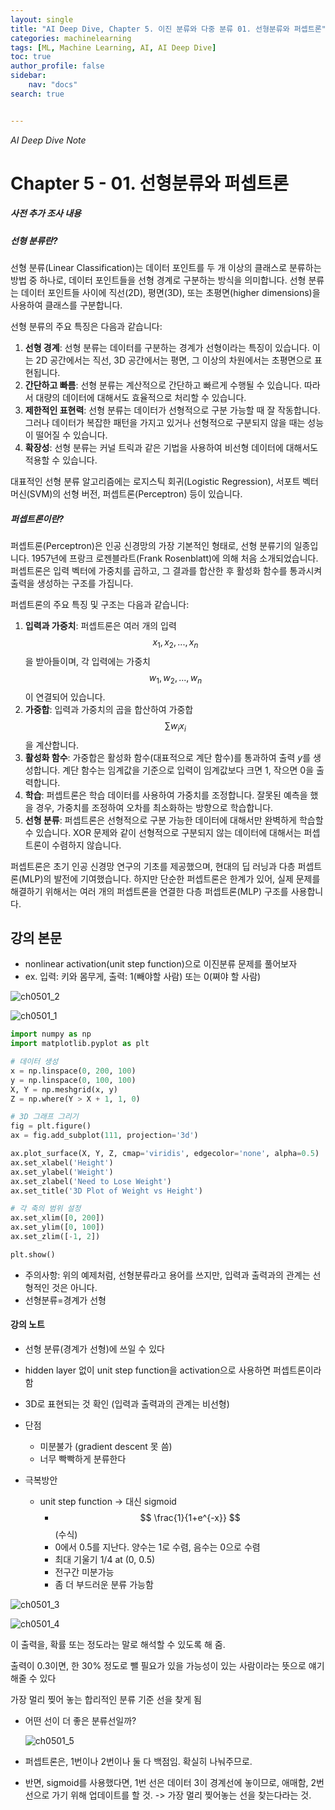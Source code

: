 ```yaml
---
layout: single
title: "AI Deep Dive, Chapter 5. 이진 분류와 다중 분류 01. 선형분류와 퍼셉트론"
categories: machinelearning
tags: [ML, Machine Learning, AI, AI Deep Dive]
toc: true
author_profile: false
sidebar:
    nav: "docs"
search: true


---
```


*AI Deep Dive Note*



# Chapter 5 - 01. 선형분류와 퍼셉트론



##### 사전 추가 조사 내용

##### 선형 분류란?

선형 분류(Linear Classification)는 데이터 포인트를 두 개 이상의 클래스로 분류하는 방법 중 하나로, 데이터 포인트들을 선형 경계로 구분하는 방식을 의미합니다. 선형 분류는 데이터 포인트들 사이에 직선(2D), 평면(3D), 또는 초평면(higher dimensions)을 사용하여 클래스를 구분합니다.

선형 분류의 주요 특징은 다음과 같습니다:

1. **선형 경계**: 선형 분류는 데이터를 구분하는 경계가 선형이라는 특징이 있습니다. 이는 2D 공간에서는 직선, 3D 공간에서는 평면, 그 이상의 차원에서는 초평면으로 표현됩니다.
2. **간단하고 빠름**: 선형 분류는 계산적으로 간단하고 빠르게 수행될 수 있습니다. 따라서 대량의 데이터에 대해서도 효율적으로 처리할 수 있습니다.
3. **제한적인 표현력**: 선형 분류는 데이터가 선형적으로 구분 가능할 때 잘 작동합니다. 그러나 데이터가 복잡한 패턴을 가지고 있거나 선형적으로 구분되지 않을 때는 성능이 떨어질 수 있습니다.
4. **확장성**: 선형 분류는 커널 트릭과 같은 기법을 사용하여 비선형 데이터에 대해서도 적용할 수 있습니다.

대표적인 선형 분류 알고리즘에는 로지스틱 회귀(Logistic Regression), 서포트 벡터 머신(SVM)의 선형 버전, 퍼셉트론(Perceptron) 등이 있습니다.

##### 퍼셉트론이란?

퍼셉트론(Perceptron)은 인공 신경망의 가장 기본적인 형태로, 선형 분류기의 일종입니다. 1957년에 프랑크 로젠블라트(Frank Rosenblatt)에 의해 처음 소개되었습니다. 퍼셉트론은 입력 벡터에 가중치를 곱하고, 그 결과를 합산한 후 활성화 함수를 통과시켜 출력을 생성하는 구조를 가집니다.

퍼셉트론의 주요 특징 및 구조는 다음과 같습니다:

1. **입력과 가중치**: 퍼셉트론은 여러 개의 입력 $$ x_1, x_2,...,x_n$$ 을 받아들이며, 각 입력에는 가중치 $$ w_1, w_2,...,w_n$$ 이 연결되어 있습니다.
2. **가중합**: 입력과 가중치의 곱을 합산하여 가중합 $$ \sum{w_i x_i} $$을 계산합니다.
3. **활성화 함수**: 가중합은 활성화 함수(대표적으로 계단 함수)를 통과하여 출력 *y*를 생성합니다. 계단 함수는 임계값을 기준으로 입력이 임계값보다 크면 1, 작으면 0을 출력합니다.
4. **학습**: 퍼셉트론은 학습 데이터를 사용하여 가중치를 조정합니다. 잘못된 예측을 했을 경우, 가중치를 조정하여 오차를 최소화하는 방향으로 학습합니다.
5. **선형 분류**: 퍼셉트론은 선형적으로 구분 가능한 데이터에 대해서만 완벽하게 학습할 수 있습니다. XOR 문제와 같이 선형적으로 구분되지 않는 데이터에 대해서는 퍼셉트론이 수렴하지 않습니다.

퍼셉트론은 초기 인공 신경망 연구의 기초를 제공했으며, 현대의 딥 러닝과 다층 퍼셉트론(MLP)의 발전에 기여했습니다. 하지만 단순한 퍼셉트론은 한계가 있어, 실제 문제를 해결하기 위해서는 여러 개의 퍼셉트론을 연결한 다층 퍼셉트론(MLP) 구조를 사용합니다.





## 강의 본문

- nonlinear activation(unit step function)으로 이진분류 문제를 풀어보자
- ex. 입력: 키와 몸무게, 출력: 1(빼야할 사람) 또는 0(쪄야 할 사람)

![ch0501_2]({{site.url}}/images/$(filename)/ch0501_2.png)

![ch0501_1]({{site.url}}/images/$(filename)/ch0501_1.png)

```python
import numpy as np
import matplotlib.pyplot as plt

# 데이터 생성
x = np.linspace(0, 200, 100)
y = np.linspace(0, 100, 100)
X, Y = np.meshgrid(x, y)
Z = np.where(Y > X + 1, 1, 0)

# 3D 그래프 그리기
fig = plt.figure()
ax = fig.add_subplot(111, projection='3d')

ax.plot_surface(X, Y, Z, cmap='viridis', edgecolor='none', alpha=0.5)
ax.set_xlabel('Height')
ax.set_ylabel('Weight')
ax.set_zlabel('Need to Lose Weight')
ax.set_title('3D Plot of Weight vs Height')

# 각 축의 범위 설정
ax.set_xlim([0, 200])
ax.set_ylim([0, 100])
ax.set_zlim([-1, 2])

plt.show()
```



- 주의사항: 위의 예제처럼, 선형분류라고 용어를 쓰지만, 입력과 출력과의 관계는 선형적인 것은 아니다.
- 선형분류=경계가 선형



#### 강의 노트

- 선형 분류(경계가 선형)에 쓰일 수 있다
- hidden layer 없이 unit step function을 activation으로 사용하면 퍼셉트론이라 함
- 3D로 표현되는 것 확인 (입력과 출력과의 관계는 비선형)
- 단점
  - 미분불가 (gradient descent 못 씀)
  - 너무 빡빡하게 분류한다

- 극복방안
  - unit step function -> 대신 sigmoid 
    - $$ \frac{1}{1+e^{-x}} $$ (수식)
    - 0에서 0.5를 지난다. 양수는 1로 수렴, 음수는 0으로 수렴
    - 최대 기울기 1/4 at (0, 0.5)
    - 전구간 미분가능
    - 좀 더 부드러운 분류 가능함

![ch0501_3]({{site.url}}/images/$(filename)/ch0501_3.png)



![ch0501_4]({{site.url}}/images/$(filename)/ch0501_4.png)

이 출력을, 확률 또는 정도라는 말로 해석할 수 있도록 해 줌.

출력이 0.3이면, 한 30% 정도로 뺄 필요가 있을 가능성이 있는 사람이라는 뜻으로 얘기해줄 수 있다

가장 멀리 찢어 놓는 합리적인 분류 기준 선을 찾게 됨

- 어떤 선이 더 좋은 분류선일까?

  ![ch0501_5]({{site.url}}/images/$(filename)/ch0501_5.png)

- 퍼셉트론은, 1번이나 2번이나 둘 다 백점임. 확실히 나눠주므로.

- 반면, sigmoid를 사용했다면, 1번 선은 데이터 3이 경계선에 놓이므로, 애매함, 2번 선으로 가기 위해 업데이트를 할 것. -> 가장 멀리 찢어놓는 선을 찾는다라는 것.
